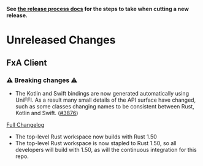 **See [the release process docs](docs/howtos/cut-a-new-release.md) for the steps to take when cutting a new release.**

# Unreleased Changes

## FxA Client

### ⚠️ Breaking changes ⚠️

- The Kotlin and Swift bindings are now generated automatically using UniFFI.
  As a result many small details of the API surface have changed, such as some
  classes changing names to be consistent between Rust, Kotlin and Swift.
  ([#3876](https://github.com/mozilla/application-services/pull/3876))

[Full Changelog](https://github.com/mozilla/application-services/compare/v72.1.0...main)

- The top-level Rust workspace now builds with Rust 1.50
- The top-level Rust workspace is now stapled to Rust 1.50, so all developers
  will build with 1.50, as will the continuous integration for this repo.
